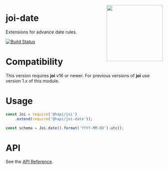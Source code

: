 <a href="https://hapi.dev"><img src="https://raw.githubusercontent.com/hapijs/assets/master/images/family.png" width="180px" align="right" /></a>

# joi-date

Extensions for advance date rules.

[![Build Status](https://secure.travis-ci.org/hapijs/joi-date.svg?branch=master)](http://travis-ci.org/hapijs/joi-date)

# Compatibility

This version requires **joi** v16 or newer. For previous versions of **joi** use version 1.x of this module.

# Usage

```js
const Joi = require('@hapi/joi')
    .extend(require('@hapi/joi-date'));

const schema = Joi.date().format('YYYY-MM-DD').utc();
```

# API

See the [API Reference](https://github.com/hapijs/joi-date/blob/master/API.md).

